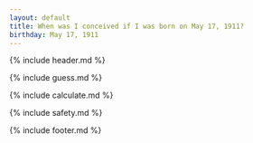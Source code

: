 ```yaml
---
layout: default
title: When was I conceived if I was born on May 17, 1911?
birthday: May 17, 1911
---
```


{% include header.md %}

{% include guess.md %}

{% include calculate.md %}

{% include safety.md %}

{% include footer.md %}



